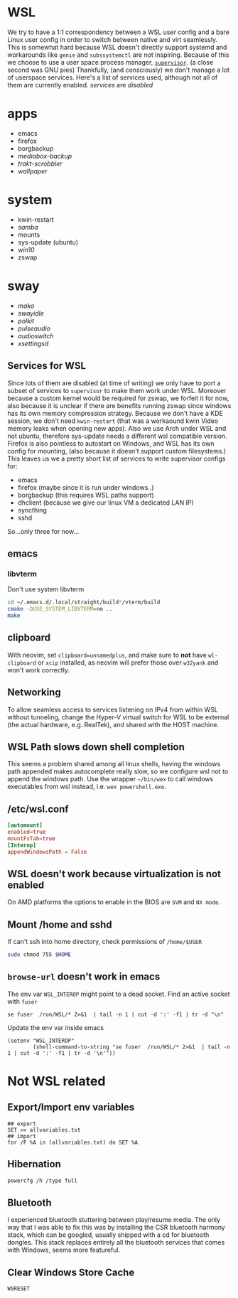 # WSL

We try to have a 1:1 correspondency between a WSL user config and a bare Linux user config in order to switch between native and virt seamlessly.
This is somewhat hard because WSL doesn't directly support systemd and workarounds like `genie` and `subssystemctl` are not inspiring.
Because of this we choose to use a user space process manager, [`supervisor`](https://github.com/Supervisor/supervisor). (a close second was GNU pies)
Thankfully, (and consciously) we don't manage a lot of userspace services. Here's a list of services used, although not all of them are currently enabled.
_services_ are _disabled_

# apps

- emacs
- firefox
- borgbackup
- _mediabox-backup_
- _trakt-scrobbler_
- _wallpaper_

# system

- kwin-restart
- _samba_
- mounts
- sys-update (ubuntu)
- _win10_
- zswap

# sway

- _mako_
- _swayidle_
- _polkit_
- _pulseaudio_
- _audioswitch_
- _xsettingsd_

## Services for WSL

Since lots of them are disabled (at time of writing) we only have to port a subset of services to `supervisor` to make them work under WSL. Moreover because a custom kernel would be required for zswap, we forfeit it for now, also because it is unclear if there are benefits running zswap since windows has its own memory compression strategy. Because we don't have a KDE session, we don't need `kwin-restart` (that was a workaound kwin Video memory leaks when opening new apps). Also we use Arch under WSL and not ubuntu, therefore sys-update needs a different wsl compatible version. Firefox is also pointless to autostart on Windows, and WSL has its own config for mounting, (also because it doesn't support custom filesystems.)
This leaves us we a pretty short list of services to write supervisor configs for:

- emacs
- firefox (maybe since it is run under windows..)
- borgbackup (this requires WSL paths support)
- dhclient (because we give our linux VM a dedicated LAN IP)
- syncthing
- sshd


So...only three for now...

## emacs
### libvterm
Don't use system libvterm
```sh
cd ~/.emacs.d/.local/straight/build*/vterm/build
cmake -DUSE_SYSTEM_LIBVTERM=no ..
make
```

## clipboard
With neovim, set `clipboard=unnamedplus`, and make sure to **not** have `wl-clipboard` or `xcip` installed, as neovim will prefer those over `w32yank` and won't work correctly.

## Networking
To allow seamless access to services listening on IPv4 from within WSL without tunneling, change the Hyper-V virtual switch for WSL to be external (the actual hardware, e.g. RealTek), and shared with the HOST machine.

## WSL Path slows down shell completion
This seems a problem shared among all linux shells, having the windows path appended makes autocomplete really slow, so we configure wsl not to append the windows path. Use the wrapper `~/bin/wex` to call windows executables from wsl instead, i.e. `wex powershell.exe`.

## /etc/wsl.conf

```conf
[automount]
enabled=true
mountFsTab=true
[Interop]
appendWindowsPath = False
```

## WSL doesn't work because virtualization is not enabled
On AMD platforms the options to enable in the BIOS are `SVM` and `NX mode`.

## Mount /home and sshd
If can't ssh into home directory, check permissions of `/home/$USER`

``` sh
sudo chmod 755 $HOME
```
## `browse-url` doesn't work in emacs
The env var `WSL_INTEROP` might point to a dead socket.
Find an active socket with `fuser`
```shell
se fuser  /run/WSL/* 2>&1  | tail -n 1 | cut -d ':' -f1 | tr -d "\n"
```
Update the env var inside emacs
```elisp
(setenv "WSL_INTEROP"
        (shell-command-to-string "se fuser  /run/WSL/* 2>&1  | tail -n 1 | cut -d ':' -f1 | tr -d '\n'"))
```

# Not WSL related

## Export/Import env variables

```
## export
SET >> allvariables.txt
## import
for /F %A in (allvariables.txt) do SET %A
```


## Hibernation

``` sh
powercfg /h /type full
```

## Bluetooth
I experienced bluetooth stuttering between play/resume media. The only way that I was able to fix this was by installing the CSR bluetooth harmony stack, which can be googled, usually shipped with a cd for bluetooth dongles. This stack replaces entirely all the bluetooth services that comes with Windows, seems more featureful.

## Clear Windows Store Cache

``` sh
WSRESET
```

